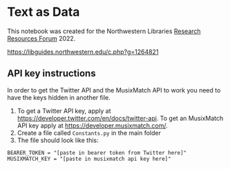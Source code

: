 # Text as Data

This notebook was created for the Northwestern Libraries <a href="https://sites.northwestern.edu/rrf2022/">Research Resources Forum</a> 2022. 

https://libguides.northwestern.edu/c.php?g=1264821

## API key instructions

In order to get the Twitter API and the MusixMatch API to work you need to have the keys hidden in another file. 

1. To get a Twitter API key, apply at https://developer.twitter.com/en/docs/twitter-api. To get an MusixMatch API key apply at https://developer.musixmatch.com/.
2. Create a file called `Constants.py` in the main folder
3. The file should look like this:

`BEARER_TOKEN = "[paste in bearer token from Twitter here]"
MUSIXMATCH_KEY = "[paste in musixmatch api key here]"`